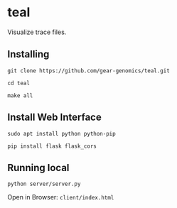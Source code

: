 # teal
Visualize trace files.

Installing
----------

`git clone https://github.com/gear-genomics/teal.git`

`cd teal`

`make all`

Install Web Interface
---------------------

`sudo apt install python python-pip`

`pip install flask flask_cors`

Running local
-------------

`python server/server.py`

Open in Browser:
`client/index.html`



